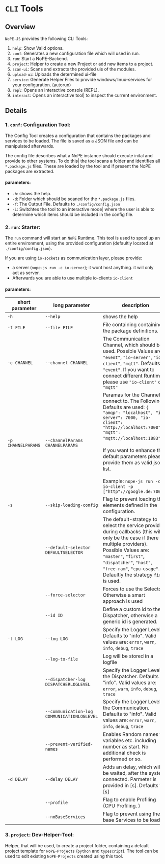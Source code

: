 # `CLI` Tools

## Overview

`NoPE-JS` provides the following CLI Tools:

1. `help`: Show Valid options.
2. `conf`: Generates a new configuration file which will used in run.
3. `run`: Start a NoPE-Backend.
4. `project`: Helper to create a new Project or add new items to a project.
5. `scan-ui`: Scans and extracts the provided uis of the modules.
6. `upload-ui`: Uploads the determined ui-file
7. `service`: Generate Helper Files to provide windows/linux-services for your configuration. (autorun)      
8. `repl`: Opens an interactive console (REPL).
9. `interact`: Opens an interactive tool| to inspect the current environment.

## Details

### 1. ``conf``: Configuration Tool:

The Config Tool creates a configuration that contains the packages and services to be loaded. The file is saved as a JSON file and can be manipulated afterwards. 

The config file describes what a NoPE instance should execute inital and provide to other systems. To do this| the tool scans a folder and identifies all `*.package.js` files.  These are loaded by the tool and if present the NoPE packages are extracted.

#### parameters:

- `-h`: shows the help.
- `-d`: Folder which should be scaned for the `*.package.js` files.
- `-f`: The Output File. Defaults to `./config/config.json`
- `-i`: Switchtes the tool to an interactive mode| where the user is able to determine which items should be included in the config file. 

### 2. ``run``: Starter:

The `run` command will start an `NoPE` Runtime. This tool is used to spool up an entire environment, using the provided configuration (defaultly located at `./config/config.json`).

If you are using `io-sockets` as communication layer, please provide:
- a server (`nope-js run -c io-server`); it wont host anything. it will only act as server.
- Afterwards you are able to use multiple io-clients `io-client`

#### parameters:

| short parameter | long parameter | description | 
| --- | --- | --- |
| ``-h`` | `--help` | shows the help  |
| `-f FILE`| `--file FILE` |  File containing containing the package definitions. |
| `-c CHANNEL` | `--channel CHANNEL` | The Communication Channel, which should be used. Possible Values are: `"event"`, `"io-server"`, `"io-client"`, `"mqtt"`. Defaults to `"event"`. If you want to connect different Runtimes please use `"io-client"` or `"mqtt"` |
| `-p CHANNELPARAMS` | `--channelParams CHANNELPARAMS` | Paramas for the Channel, to connect to. The Following Defaults are used: `{ "amqp": "localhost", "io-server": 7000, "io-client": "http://localhost:7000", "mqtt": "mqtt://localhost:1883" }`. <br/><br/>If you want to enhance the default parameters please provide them as valid json-list. <br/><br/>Example: `nope-js run -c io-client -p ["http"://google.de:7000"]` |
| `-s` | `--skip-loading-config` | Flag to prevent loading the elements defined in the configuration. | 
|  | `--default-selector DEFAULTSELECTOR` | The default-strategy to select the service providers during callbacks (this will only be the case if there are multiple providers). Possible Values are: `"master"`, `"first"`, `"dispatcher"`, `"host"`, `"free-ram"`, `"cpu-usage"`. Defaultly the strategy `first` is used. | 
|  | `--force-selector`| Forces to use the Selector. Otherwise a smart approach is used| which only enables them if required.|
|  | `--id ID ` | Define a custom id to the Dispatcher, otherwise a generic id is generated. |
| `-l LOG` | `--log LOG` | Specify the Logger Level. Defaults to "info". Valid values are: `error`, `warn`, `info`, `debug`, `trace` |
|  | `--log-to-file` | Log will be stored in a logfile |
|  | `--dispatcher-log DISPATCHERLOGLEVEL`| Specify the Logger Level of the Dispatcher. Defaults to "info". Valid values are: `error`, `warn`, `info`, `debug`, `trace` |
|  | `--communication-log COMMUNICATIONLOGLEVEL`| Specify the Logger Level of the Communication. Defaults to "info". Valid values are: `error`, `warn`, `info`, `debug`, `trace` | 
|  | `--prevent-varified-names`| Enables Random names for variables etc. including number as start. No additional check is performed or so.
| `-d DELAY` | `--delay DELAY` | Adds an delay, which will be waited, after the system connected. Parmeter is provided in [s]. Defaults to ``2`` [s]
|  | `--profile` | Flag to enable Profiling (CPU Profiling. )|
|  | `--noBaseServices`| Flag to prevent using the base Services to be loaded |


### 3. ``project``: Dev-Helper-Tool:

Helper, that will be used, to create a project folder, containing a default project template for `NoPE-Projects` (`python` and `typescript`). The tool can be used to edit existing `NoPE-Projects` created using this tool.

